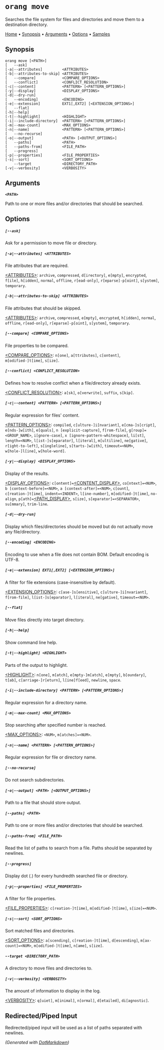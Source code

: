 ﻿# `orang move`

Searches the file system for files and directories and move them to a destination directory\.

[Home](README.md#readme) &#x2022; [Synopsis](#Synopsis) &#x2022; [Arguments](#Arguments) &#x2022; [Options](#Options) &#x2022; [Samples](#Samples)

## Synopsis

```
orang move [<PATH>]
[   --ask]
[-a|--attributes]         <ATTRIBUTES>
[-b|--attributes-to-skip] <ATTRIBUTES>
[   --compare]            <COMPARE_OPTIONS>
[   --conflict]           <CONFLICT_RESOLUTION>
[-c|--content]            <PATTERN> [<PATTERN_OPTIONS>]
[-y|--display]            <DISPLAY_OPTIONS>
[-d|--dry-run]
[   --encoding]           <ENCODING>
[-e|--extension]          EXT1[,EXT2] [<EXTENSION_OPTIONS>]
[   --flat]
[-h|--help]
[-t|--highlight]          <HIGHLIGHT>
[-i|--include-directory]  <PATTERN> [<PATTERN_OPTIONS>]
[-m|--max-count]          <MAX_OPTIONS>
[-n|--name]               <PATTERN> [<PATTERN_OPTIONS>]
[   --no-recurse]
[-o|--output]             <PATH> [<OUTPUT_OPTIONS>]
[   --paths]              <PATH>
[   --paths-from]         <FILE_PATH>
[   --progress]
[-p|--properties]         <FILE_PROPERTIES>
[-s|--sort]               <SORT_OPTIONS>
    --target              <DIRECTORY_PATH>
[-v|--verbosity]          <VERBOSITY>
```

## Arguments

**`<PATH>`**

Path to one or more files and/or directories that should be searched\.

## Options

##### `[--ask]`

Ask for a permission to move file or directory\.

##### `[-a|--attributes] <ATTRIBUTES>`

File attributes that are required\.

[\<ATTRIBUTES>](OptionValues.md#attributes): `archive`, `compressed`, `d[irectory]`, `e[mpty]`, `encrypted`, `f[ile]`, `h[idden]`, `normal`, `offline`, `r[ead-only]`, `r[eparse]-p[oint]`, `s[ystem]`, `temporary`\.

##### `[-b|--attributes-to-skip] <ATTRIBUTES>`

File attributes that should be skipped\.

[\<ATTRIBUTES>](OptionValues.md#attributes): `archive`, `compressed`, `e[mpty]`, `encrypted`, `h[idden]`, `normal`, `offline`, `r[ead-only]`, `r[eparse]-p[oint]`, `s[ystem]`, `temporary`\.

##### `[--compare] <COMPARE_OPTIONS>`

File properties to be compared\.

[\<COMPARE_OPTIONS>](OptionValues.md#compare_options): `n[one]`, `a[ttributes]`, `c[ontent]`, `m[odified-]t[ime]`, `s[ize]`\.

##### `[--conflict] <CONFLICT_RESOLUTION>`

Defines how to resolve conflict when a file/directory already exists\.

[\<CONFLICT_RESOLUTION>](OptionValues.md#conflict_resolution): `a[sk]`, `o[verwrite]`, `suffix`, `s[kip]`\.

##### `[-c|--content] <PATTERN> [<PATTERN_OPTIONS>]`

Regular expression for files' content\.

[\<PATTERN_OPTIONS>](OptionValues.md#pattern_options): `compiled`, `c[ulture-]i[nvariant]`, `e[cma-]s[cript]`, `e[nds-]w[ith]`, `e[quals]`, `n [explicit-capture]`, `f[rom-file]`, `g[roup]=<GROUP_NAME>`, `i[gnore-case]`, `x [ignore-pattern-whitespace]`, `li[st]`, `length=<NUM>`, `l[ist-]s[eparator]`, `l[iteral]`, `m[ultiline]`, `ne[gative]`, `r[ight-to-left]`, `s[ingleline]`, `s[tarts-]w[ith]`, `timeout=<NUM>`, `w[hole-]l[ine]`, `w[hole-word]`\.

##### `[-y|--display] <DISPLAY_OPTIONS>`

Display of the results\.

[\<DISPLAY_OPTIONS>](OptionValues.md#display_options): `c[ontent]=`[\<CONTENT_DISPLAY>](OptionValues.md#content_display), `co[ntext]=<NUM>`, `b [context-before]=<NUM>`, `a [context-after]=<NUM>`, `c[ount]`, `c[reation-]t[ime]`, `indent=<INDENT>`, `l[ine-number]`, `m[odified-]t[ime]`, `no-align`, `p[ath]=`[\<PATH_DISPLAY>](OptionValues.md#path_display), `s[ize]`, `s[eparator]=<SEPARATOR>`, `su[mmary]`, `trim-line`\.

##### `[-d|--dry-run]`

Display which files/directories should be moved but do not actually move any file/directory\.

##### `[--encoding] <ENCODING>`

Encoding to use when a file does not contain BOM\. Default encoding is UTF\-8\.

##### `[-e|--extension] EXT1[,EXT2] [<EXTENSION_OPTIONS>]`

A filter for file extensions \(case\-insensitive by default\)\.

[\<EXTENSION_OPTIONS>](OptionValues.md#extension_options): `c[ase-]s[ensitive]`, `c[ulture-]i[nvariant]`, `f[rom-file]`, `l[ist-]s[eparator]`, `l[iteral]`, `ne[gative]`, `timeout=<NUM>`\.

##### `[--flat]`

Move files directly into target directory\.

##### `[-h|--help]`

Show command line help\.

##### `[-t|--highlight] <HIGHLIGHT>`

Parts of the output to highlight\.

[\<HIGHLIGHT>](OptionValues.md#highlight): `n[one]`, `m[atch]`, `e[mpty-]m[atch]`, `e[mpty]`, `b[oundary]`, `t[ab]`, `c[arriage-]r[eturn]`, `l[ine]f[eed]`, `newline`, `space`\.

##### `[-i|--include-directory] <PATTERN> [<PATTERN_OPTIONS>]`

Regular expression for a directory name\.

##### `[-m|--max-count] <MAX_OPTIONS>`

Stop searching after specified number is reached\.

[\<MAX_OPTIONS>](OptionValues.md#max_options): `<NUM>`, `m[atches]=<NUM>`\.

##### `[-n|--name] <PATTERN> [<PATTERN_OPTIONS>]`

Regular expression for file or directory name\.

##### `[--no-recurse]`

Do not search subdirectories\.

##### `[-o|--output] <PATH> [<OUTPUT_OPTIONS>]`

Path to a file that should store output\.

##### `[--paths] <PATH>`

Path to one or more files and/or directories that should be searched\.

##### `[--paths-from] <FILE_PATH>`

Read the list of paths to search from a file\. Paths should be separated by newlines\.

##### `[--progress]`

Display dot \(\.\) for every hundredth searched file or directory\.

##### `[-p|--properties] <FILE_PROPERTIES>`

A filter for file properties\.

[\<FILE_PROPERTIES>](OptionValues.md#file_properties): `c[reation-]t[ime]`, `m[odified-]t[ime]`, `s[ize]=<NUM>`\.

##### `[-s|--sort] <SORT_OPTIONS>`

Sort matched files and directories\.

[\<SORT_OPTIONS>](OptionValues.md#sort_options): `a[scending]`, `c[reation-]t[ime]`, `d[escending]`, `m[ax-count]=<NUM>`, `m[odified-]t[ime]`, `n[ame]`, `s[ize]`\.

##### `--target <DIRECTORY_PATH>`

A directory to move files and directories to\.

##### `[-v|--verbosity] <VERBOSITY>`

The amount of information to display in the log\.

[\<VERBOSITY>](OptionValues.md#verbosity): `q[uiet]`, `m[inimal]`, `n[ormal]`, `d[etailed]`, `di[agnostic]`\.

## Redirected/Piped Input

Redirected/piped input will be used as a list of paths separated with newlines.

*\(Generated with [DotMarkdown](http://github.com/JosefPihrt/DotMarkdown)\)*